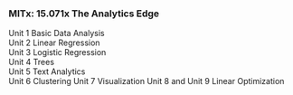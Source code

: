 ### MITx: 15.071x The Analytics Edge

Unit 1 Basic Data Analysis	
Unit 2 Linear Regression	
Unit 3 Logistic Regression		
Unit 4 Trees	
Unit 5 Text Analytics		
Unit 6 Clustering 
Unit 7 Visualization 
Unit 8 and Unit 9 Linear Optimization 
